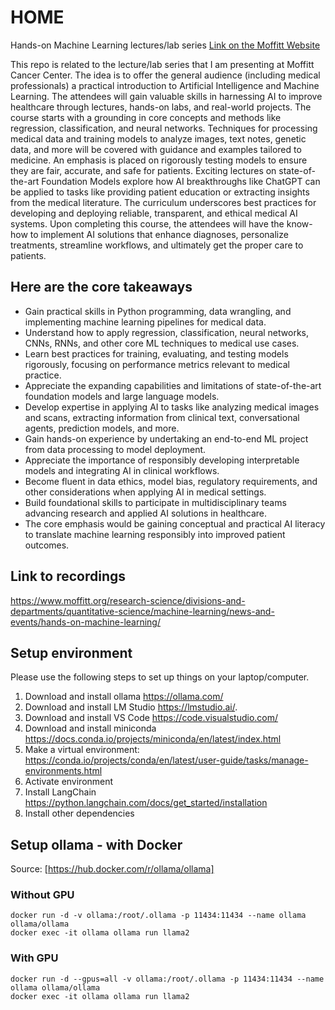 # HOME
Hands-on Machine Learning lectures/lab series
[Link on the Moffitt Website](https://www.moffitt.org/research-science/divisions-and-departments/quantitative-science/machine-learning/news-and-events/hands-on-machine-learning/)

This repo is related to the lecture/lab series that I am presenting at Moffitt Cancer Center. The idea is to offer the general audience (including medical professionals) a practical introduction to Artificial Intelligence and Machine Learning. The attendees will gain valuable skills in harnessing AI to improve healthcare through lectures, hands-on labs, and real-world projects. The course starts with a grounding in core concepts and methods like regression, classification, and neural networks. Techniques for processing medical data and training models to analyze images, text notes, genetic data, and more will be covered with guidance and examples tailored to medicine. An emphasis is placed on rigorously testing models to ensure they are fair, accurate, and safe for patients. Exciting lectures on state-of-the-art Foundation Models explore how AI breakthroughs like ChatGPT can be applied to tasks like providing patient education or extracting insights from the medical literature. The curriculum underscores best practices for developing and deploying reliable, transparent, and ethical medical AI systems. Upon completing this course, the attendees will have the know-how to implement AI solutions that enhance diagnoses, personalize treatments, streamline workflows, and ultimately get the proper care to patients.

## Here are the core takeaways

* Gain practical skills in Python programming, data wrangling, and implementing machine learning pipelines for medical data.
* Understand how to apply regression, classification, neural networks, CNNs, RNNs, and other core ML techniques to medical use cases.
* Learn best practices for training, evaluating, and testing models rigorously, focusing on performance metrics relevant to medical practice.
* Appreciate the expanding capabilities and limitations of state-of-the-art foundation models and large language models.
* Develop expertise in applying AI to tasks like analyzing medical images and scans, extracting information from clinical text, conversational agents, prediction models, and more.
* Gain hands-on experience by undertaking an end-to-end ML project from data processing to model deployment.
* Appreciate the importance of responsibly developing interpretable models and integrating AI in clinical workflows.
* Become fluent in data ethics, model bias, regulatory requirements, and other considerations when applying AI in medical settings.
* Build foundational skills to participate in multidisciplinary teams advancing research and applied AI solutions in healthcare.
* The core emphasis would be gaining conceptual and practical AI literacy to translate machine learning responsibly into improved patient outcomes.

## Link to recordings
https://www.moffitt.org/research-science/divisions-and-departments/quantitative-science/machine-learning/news-and-events/hands-on-machine-learning/

## Setup environment
Please use the following steps to set up things on your laptop/computer.

1.  Download and install ollama https://ollama.com/
2.  Download and install LM Studio https://lmstudio.ai/.
3.  Download and install VS Code https://code.visualstudio.com/
4.  Download and install miniconda https://docs.conda.io/projects/miniconda/en/latest/index.html
5.  Make a virtual environment: https://conda.io/projects/conda/en/latest/user-guide/tasks/manage-environments.html
6.  Activate environment
7.  Install LangChain https://python.langchain.com/docs/get_started/installation
8.  Install other dependencies



## Setup ollama - with Docker
Source: [https://hub.docker.com/r/ollama/ollama]
### Without GPU 
```
docker run -d -v ollama:/root/.ollama -p 11434:11434 --name ollama ollama/ollama
docker exec -it ollama ollama run llama2
```

### With GPU
```
docker run -d --gpus=all -v ollama:/root/.ollama -p 11434:11434 --name ollama ollama/ollama
docker exec -it ollama ollama run llama2

```
